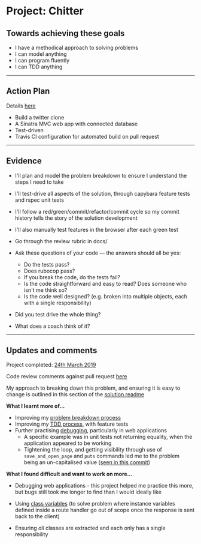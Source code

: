 # Project: Chitter

## Towards achieving these goals

- I have a methodical approach to solving problems
- I can model anything
- I can program fluently
- I can TDD anything

------

## Action Plan

Details [here](https://github.com/makersacademy/chitter-challenge)

- Build a twitter clone
- A Sinatra MVC web app with connected database
- Test-driven
- Travis CI configuration for automated build on pull request

------

## Evidence

- I'll plan and model the problem breakdown to ensure I understand the steps I need to take

- I'll test-drive all aspects of the solution, through capybara feature tests and rspec unit tests

- I'll follow a red/green/commit/refactor/commit cycle so my commit history tells the story of the solution development

- I'll also manually test features in the browser after each green test


<!-- (below from RPS project, as example...) -->

- Go through the review rubric in docs/
- Ask these questions of your code — the answers should all be yes:
  - Do the tests pass?
  - Does rubocop pass?
  - If you break the code, do the tests fail?
  - Is the code straightforward and easy to read? Does someone who isn't me think so?
  - Is the code well designed? (e.g. broken into multiple objects, each with a single responsibility)

- Did you test drive the whole thing?
- What does a coach think of it?

<!-- Update needed to everything below (currently from RPS) -->

------

## Updates and comments

Project completed: [24th March 2019](https://github.com/mattTea/rps-challenge)

Code review comments against pull request [here](https://github.com/makersacademy/rps-challenge/pull/1234)


My approach to breaking down this problem, and ensuring it is easy to change is outlined in this section of the [solution readme](https://github.com/mattTea/rps-challenge#my-approach)


**What I learnt more of...**

- Improving my [problem breakdown process](https://github.com/mattTea/Portfolio/blob/master/processes/problem_breakdown.md)
- Improving my [TDD process](https://github.com/mattTea/Portfolio/blob/master/processes/tdd.md), with feature tests
- Further practising [debugging](https://github.com/mattTea/Portfolio/blob/master/processes/debugging.md), particularly in web applications
  - A specific example was in unit tests not returning equality, when the application appeared to be working
  - Tightening the loop, and getting visibility through use of `save_and_open_page` and `puts` commands led me to the problem being an un-capitalised value ([seen in this commit](https://github.com/mattTea/rps-challenge/commit/63dbc5123649e6191f3e767b85228c0061f1f668))


**What I found difficult and want to work on more...**

- Debugging web applications - this project helped me practice this more, but bugs still took me longer to find than I would ideally like

- Using [class variables](https://github.com/mattTea/Portfolio/blob/master/notes/week_4_raw_notes.md#learn-more) (to solve problem where instance variables defined inside a route handler go out of scope once the response is sent back to the client)

- Ensuring _all_ classes are extracted and each only has a single responsibility
